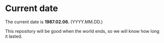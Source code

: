 # Current date

The current date is **1987.02.06.** (YYYY.MM.DD.)

This repository will be good when the world ends, so we will know how long it lasted.
